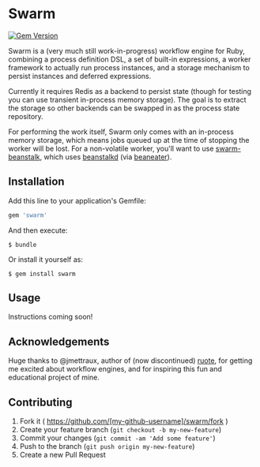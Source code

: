 # Swarm

[![Gem Version](https://badge.fury.io/rb/swarm.svg)](https://badge.fury.io/rb/swarm)

Swarm is a (very much still work-in-progress) workflow engine for Ruby, combining a process definition DSL, a set of built-in expressions, a worker framework to actually run process instances, and a storage mechanism to persist instances and deferred expressions.

Currently it requires Redis as a backend to persist state (though for testing you can use transient in-process memory storage).  The goal is to extract the storage so other backends can be swapped in as the process state repository.

For performing the work itself, Swarm only comes with an in-process memory storage, which means jobs queued up at the time of stopping the worker will be lost.  For a non-volatile worker, you'll want to use [swarm-beanstalk](http://github.com/bumbleworks/swarm-beanstalk), which uses [beanstalkd](http://kr.github.io/beanstalkd/) (via [beaneater](https://github.com/beanstalkd/beaneater)).

## Installation

Add this line to your application's Gemfile:

```ruby
gem 'swarm'
```

And then execute:

    $ bundle

Or install it yourself as:

    $ gem install swarm

## Usage

Instructions coming soon!

## Acknowledgements

Huge thanks to @jmettraux, author of (now discontinued) [ruote](https://github.com/jmettraux/ruote), for getting me excited about workflow engines, and for inspiring this fun and educational project of mine.

## Contributing

1. Fork it ( https://github.com/[my-github-username]/swarm/fork )
2. Create your feature branch (`git checkout -b my-new-feature`)
3. Commit your changes (`git commit -am 'Add some feature'`)
4. Push to the branch (`git push origin my-new-feature`)
5. Create a new Pull Request
